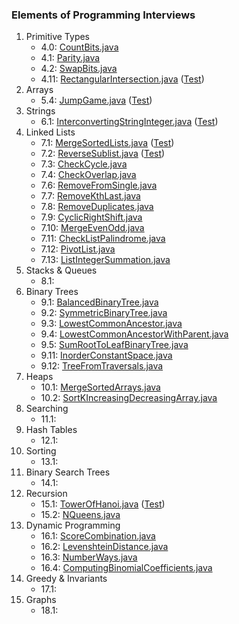 ### Elements of Programming Interviews

1. Primitive Types
    * 4.0: [CountBits.java](./src/main/java/moe/ijnji/epi/CountBits.java)
    * 4.1: [Parity.java](./src/main/java/moe/ijnji/epi/Parity.java)
    * 4.2: [SwapBits.java](./src/main/java/moe/ijnji/epi/SwapBits.java)
    * 4.11: [RectangularIntersection.java](./src/main/java/moe/ijnji/epi/RectangularIntersection.java) ([Test](./src/test/java/moe/ijnji/epi/RectangularIntersectionTest.java))
2. Arrays
    * 5.4: [JumpGame.java](./src/main/java/moe/ijnji/epi/JumpGame.java) ([Test](./src/test/java/moe/ijnji/epi/JumpGameTest.java))
3. Strings
    * 6.1: [InterconvertingStringInteger.java](./src/main/java/moe/ijnji/epi/InterconvertingStringInteger.java) ([Test](./src/test/java/moe/ijnji/epi/InterconvertingStringIntegerTest.java))
4. Linked Lists
    * 7.1: [MergeSortedLists.java](./src/main/java/moe/ijnji/epi/MergeSortedLists.java) ([Test](./src/test/java/moe/ijnji/epi/MergeSortedListsTest.java))
    * 7.2: [ReverseSublist.java](./src/main/java/moe/ijnji/epi/ReverseSublist.java) ([Test](./src/test/java/moe/ijnji/epi/ReverseSublistTest.java))
    * 7.3: [CheckCycle.java](./src/main/java/moe/ijnji/epi/CheckCycle.java)
    * 7.4: [CheckOverlap.java](./src/main/java/moe/ijnji/epi/CheckOverlap.java)
    * 7.6: [RemoveFromSingle.java](./src/main/java/moe/ijnji/epi/RemoveFromSingle.java)
    * 7.7: [RemoveKthLast.java](./src/main/java/moe/ijnji/epi/RemoveKthLast.java)
    * 7.8: [RemoveDuplicates.java](./src/main/java/moe/ijnji/epi/RemoveDuplicates.java)
    * 7.9: [CyclicRightShift.java](./src/main/java/moe/ijnji/epi/CyclicRightShift.java)
    * 7.10: [MergeEvenOdd.java](./src/main/java/moe/ijnji/epi/MergeEvenOdd.java)
    * 7.11: [CheckListPalindrome.java](./src/main/java/moe/ijnji/epi/CheckListPalindrome.java)
    * 7.12: [PivotList.java](./src/main/java/moe/ijnji/epi/PivotList.java)
    * 7.13: [ListIntegerSummation.java](./src/main/java/moe/ijnji/epi/ListIntegerSummation.java)
5. Stacks & Queues
    * 8.1:
6. Binary Trees
    * 9.1: [BalancedBinaryTree.java](./src/main/java/moe/ijnji/epi/BalancedBinaryTree.java)
    * 9.2: [SymmetricBinaryTree.java](./src/main/java/moe/ijnji/epi/SymmetricBinaryTree.java)
    * 9.3: [LowestCommonAncestor.java](./src/main/java/moe/ijnji/epi/LowestCommonAncestor.java)
    * 9.4: [LowestCommonAncestorWithParent.java](./src/main/java/moe/ijnji/epi/LowestCommonAncestorWithParent.java)
    * 9.5: [SumRootToLeafBinaryTree.java](./src/main/java/moe/ijnji/epi/SumRootToLeafBinaryTree.java)
    * 9.11: [InorderConstantSpace.java](./src/main/java/moe/ijnji/epi/InorderConstantSpace.java)
    * 9.12: [TreeFromTraversals.java](./src/main/java/moe/ijnji/epi/TreeFromTraversals.java)
7. Heaps
    * 10.1: [MergeSortedArrays.java](./src/main/java/moe/ijnji/epi/MergeSortedArrays.java)
    * 10.2: [SortKIncreasingDecreasingArray.java](./src/main/java/moe/ijnji/epi/SortKIncreasingDecreasingArray.java)
8. Searching
    * 11.1:
9. Hash Tables
    * 12.1:
10. Sorting
    * 13.1:
11. Binary Search Trees
    * 14.1:
12. Recursion
    * 15.1: [TowerOfHanoi.java](./src/main/java/moe/ijnji/epi/TowerOfHanoi.java) ([Test](./src/test/java/moe/ijnji/epi/TowerOfHanoiTest.java))
    * 15.2: [NQueens.java](./src/main/java/moe/ijnji/epi/NQueens.java)
13. Dynamic Programming
    * 16.1: [ScoreCombination.java](./src/main/java/moe/ijnji/epi/ScoreCombination.java)
    * 16.2: [LevenshteinDistance.java](./src/main/java/moe/ijnji/epi/LevenshteinDistance.java)
    * 16.3: [NumberWays.java](./src/main/java/moe/ijnji/epi/NumberWays.java)
    * 16.4: [ComputingBinomialCoefficients.java](./src/main/java/moe/ijnji/epi/ComputingBinomialCoefficients.java)
14. Greedy & Invariants
    * 17.1:
15. Graphs
    * 18.1:
